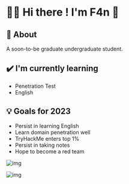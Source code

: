 # **🙋‍♂️ Hi there ! I'm F4n 👋**



## 🧐 About

A soon-to-be graduate undergraduate student.



## ✔️ I'm currently learning

- Penetration Test
- English



## 💡 Goals for 2023

- Persist in learning English
- Learn domain penetration well
- TryHackMe enters top 1%
- Persist in taking notes
- Hope to become a red team





![img](https://tryhackme-badges.s3.amazonaws.com/F4n.png)

![img](https://www.hackthebox.com/badge/image/192572)

